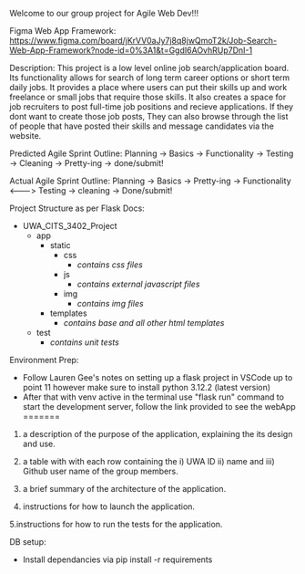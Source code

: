 Welcome to our group project for Agile Web Dev!!!

Figma Web App Framework: https://www.figma.com/board/jKrVV0aJy7j8q8jwQmoT2k/Job-Search-Web-App-Framework?node-id=0%3A1&t=GgdI6AOvhRUp7DnI-1

Description:
This project is a low level online job search/application board. Its functionality allows for search of long term career options or short term daily jobs. It provides a place where users can put their skills up and work freelance or small jobs that require those skills. It also creates a space for job recruiters to post full-time job positions and recieve applications. If they dont want to create those job posts, They can also browse through the list of people that have posted their skills and message candidates via the website.

Predicted Agile Sprint Outline:
Planning -> Basics -> Functionality -> Testing -> Cleaning -> Pretty-ing -> done/submit!

Actual Agile Sprint Outline:
Planning -> Basics -> Pretty-ing -> Functionality <---> Testing -> cleaning -> Done/submit!


Project Structure as per Flask Docs:
* UWA_CITS_3402_Project
    * app 
      * static
        * css
            * *contains css files*
        * js
          * *contains external javascript files*
        * img
          * *contains img files*
      * templates
        * *contains base and all other html templates*
    * test
      * *contains unit tests*

Environment Prep:
* Follow Lauren Gee's notes on setting up a flask project in VSCode up to point 11 however make sure to install python 3.12.2 (latest version)
* After that with venv active in the terminal use "flask run" command to start the development server, follow the link provided to see the webApp
=======

1. a description of the purpose of the application, explaining the its design and use.

2. a table with with each row containing the i) UWA ID ii) name and iii) Github user name of the group members.
3. a brief summary of the architecture of the application.

4. instructions for how to launch the application.

5.instructions for how to run the tests for the application.

DB setup:
* Install dependancies via pip install -r requirements
